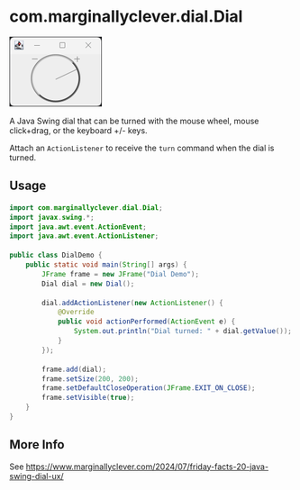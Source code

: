 # com.marginallyclever.dial.Dial

![img.png](img.png)

A Java Swing dial that can be turned with the mouse wheel, mouse click+drag, or the keyboard +/- keys.

Attach an `ActionListener` to receive the `turn` command when the dial is turned.

## Usage

```java
import com.marginallyclever.dial.Dial;
import javax.swing.*;
import java.awt.event.ActionEvent;
import java.awt.event.ActionListener;

public class DialDemo {
    public static void main(String[] args) {
        JFrame frame = new JFrame("Dial Demo");
        Dial dial = new Dial();
        
        dial.addActionListener(new ActionListener() {
            @Override
            public void actionPerformed(ActionEvent e) {
                System.out.println("Dial turned: " + dial.getValue());
            }
        });

        frame.add(dial);
        frame.setSize(200, 200);
        frame.setDefaultCloseOperation(JFrame.EXIT_ON_CLOSE);
        frame.setVisible(true);
    }
}
```

## More Info

See https://www.marginallyclever.com/2024/07/friday-facts-20-java-swing-dial-ux/